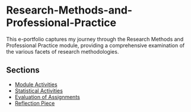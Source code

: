 # Research-Methods-and-Professional-Practice

This e-portfolio captures my journey through the Research Methods and Professional Practice module, providing a comprehensive examination of the various facets of research methodologies.

## Sections

- [Module Activities](./Module%20Activities/README.md)
- [Statistical Activities](./Statistical%20Activities/README.md)
- [Evaluation of Assignments](https://github.com/mmapphk3/Research-Methods-and-Professional-Practice/blob/cc9e345cc3552d378d83df03bbc03c662b020faa/Evaluation%20of%20Assignments%20/README.md)
- [Reflection Piece](Reflective%20Piece/README.md)



